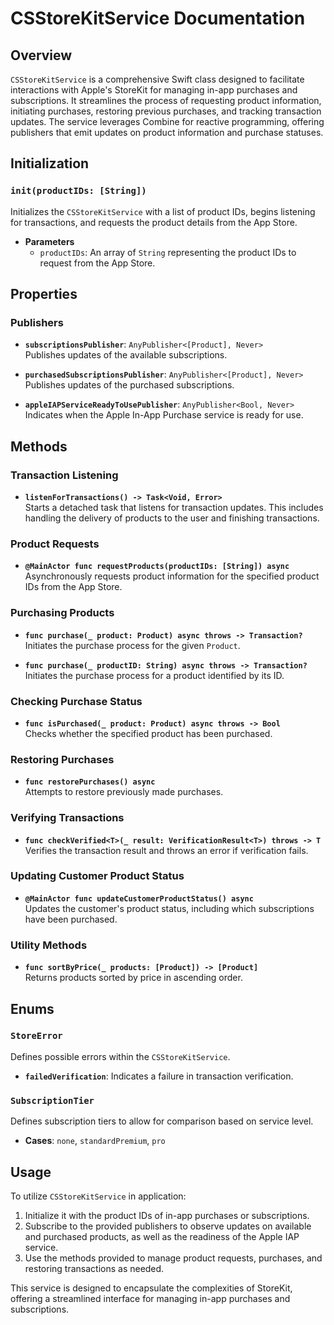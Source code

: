 # CSStoreKitService Documentation

## Overview

`CSStoreKitService` is a comprehensive Swift class designed to facilitate interactions with Apple's StoreKit for managing in-app purchases and subscriptions. It streamlines the process of requesting product information, initiating purchases, restoring previous purchases, and tracking transaction updates. The service leverages Combine for reactive programming, offering publishers that emit updates on product information and purchase statuses.

## Initialization

### `init(productIDs: [String])`

Initializes the `CSStoreKitService` with a list of product IDs, begins listening for transactions, and requests the product details from the App Store.

- **Parameters**
  - `productIDs`: An array of `String` representing the product IDs to request from the App Store.

## Properties

### Publishers

- **`subscriptionsPublisher`**: `AnyPublisher<[Product], Never>`  
  Publishes updates of the available subscriptions.
  
- **`purchasedSubscriptionsPublisher`**: `AnyPublisher<[Product], Never>`  
  Publishes updates of the purchased subscriptions.
  
- **`appleIAPServiceReadyToUsePublisher`**: `AnyPublisher<Bool, Never>`  
  Indicates when the Apple In-App Purchase service is ready for use.

## Methods

### Transaction Listening

- **`listenForTransactions() -> Task<Void, Error>`**  
  Starts a detached task that listens for transaction updates. This includes handling the delivery of products to the user and finishing transactions.

### Product Requests

- **`@MainActor func requestProducts(productIDs: [String]) async`**  
  Asynchronously requests product information for the specified product IDs from the App Store.

### Purchasing Products

- **`func purchase(_ product: Product) async throws -> Transaction?`**  
  Initiates the purchase process for the given `Product`.
  
- **`func purchase(_ productID: String) async throws -> Transaction?`**  
  Initiates the purchase process for a product identified by its ID.

### Checking Purchase Status

- **`func isPurchased(_ product: Product) async throws -> Bool`**  
  Checks whether the specified product has been purchased.

### Restoring Purchases

- **`func restorePurchases() async`**  
  Attempts to restore previously made purchases.

### Verifying Transactions

- **`func checkVerified<T>(_ result: VerificationResult<T>) throws -> T`**  
  Verifies the transaction result and throws an error if verification fails.

### Updating Customer Product Status

- **`@MainActor func updateCustomerProductStatus() async`**  
  Updates the customer's product status, including which subscriptions have been purchased.

### Utility Methods

- **`func sortByPrice(_ products: [Product]) -> [Product]`**  
  Returns products sorted by price in ascending order.

## Enums

### `StoreError`

Defines possible errors within the `CSStoreKitService`.

- **`failedVerification`**: Indicates a failure in transaction verification.

### `SubscriptionTier`

Defines subscription tiers to allow for comparison based on service level.

- **Cases**: `none`, `standardPremium`, `pro`

## Usage

To utilize `CSStoreKitService` in application:

1. Initialize it with the product IDs of in-app purchases or subscriptions.
2. Subscribe to the provided publishers to observe updates on available and purchased products, as well as the readiness of the Apple IAP service.
3. Use the methods provided to manage product requests, purchases, and restoring transactions as needed.

This service is designed to encapsulate the complexities of StoreKit, offering a streamlined interface for managing in-app purchases and subscriptions.
